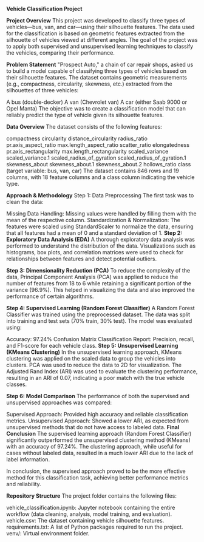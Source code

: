 **Vehicle Classification Project**

__Project Overview__
This project was developed to classify three types of vehicles—bus, van, and car—using their silhouette features. The data used for the classification is based on geometric features extracted from the silhouette of vehicles viewed at different angles. The goal of the project was to apply both supervised and unsupervised learning techniques to classify the vehicles, comparing their performance.

__Problem Statement__
"Prospect Auto," a chain of car repair shops, asked us to build a model capable of classifying three types of vehicles based on their silhouette features. The dataset contains geometric measurements (e.g., compactness, circularity, skewness, etc.) extracted from the silhouettes of three vehicles:

A bus (double-decker)
A van (Chevrolet van)
A car (either Saab 9000 or Opel Manta)
The objective was to create a classification model that can reliably predict the type of vehicle given its silhouette features.

__Data Overview__
The dataset consists of the following features:

compactness
circularity
distance_circularity
radius_ratio
pr.axis_aspect_ratio
max.length_aspect_ratio
scatter_ratio
elongatedness
pr.axis_rectangularity
max.length_rectangularity
scaled_variance
scaled_variance.1
scaled_radius_of_gyration
scaled_radius_of_gyration.1
skewness_about
skewness_about.1
skewness_about.2
hollows_ratio
class (target variable: bus, van, car)
The dataset contains 846 rows and 19 columns, with 18 feature columns and a class column indicating the vehicle type.

__Approach & Methodology__
Step 1: Data Preprocessing
The first task was to clean the data:

Missing Data Handling: Missing values were handled by filling them with the mean of the respective column.
Standardization & Normalization: The features were scaled using StandardScaler to normalize the data, ensuring that all features had a mean of 0 and a standard deviation of 1.
__Step 2: Exploratory Data Analysis (EDA)__
A thorough exploratory data analysis was performed to understand the distribution of the data. Visualizations such as histograms, box plots, and correlation matrices were used to check for relationships between features and detect potential outliers.

__Step 3: Dimensionality Reduction (PCA)__
To reduce the complexity of the data, Principal Component Analysis (PCA) was applied to reduce the number of features from 18 to 6 while retaining a significant portion of the variance (96.9%). This helped in visualizing the data and also improved the performance of certain algorithms.

__Step 4: Supervised Learning (Random Forest Classifier)__
A Random Forest Classifier was trained using the preprocessed dataset. The data was split into training and test sets (70% train, 30% test). The model was evaluated using:

Accuracy: 97.24%
Confusion Matrix
Classification Report: Precision, recall, and F1-score for each vehicle class.
__Step 5: Unsupervised Learning (KMeans Clustering)__
In the unsupervised learning approach, KMeans clustering was applied on the scaled data to group the vehicles into clusters. PCA was used to reduce the data to 2D for visualization. The Adjusted Rand Index (ARI) was used to evaluate the clustering performance, resulting in an ARI of 0.07, indicating a poor match with the true vehicle classes.

__Step 6: Model Comparison__
The performance of both the supervised and unsupervised approaches was compared:

Supervised Approach: Provided high accuracy and reliable classification metrics.
Unsupervised Approach: Showed a lower ARI, as expected from unsupervised methods that do not have access to labeled data.
__Final Conclusion__
The supervised learning approach (Random Forest Classifier) significantly outperformed the unsupervised clustering method (KMeans) with an accuracy of 97.24%. The clustering approach, while useful for cases without labeled data, resulted in a much lower ARI due to the lack of label information.

In conclusion, the supervised approach proved to be the more effective method for this classification task, achieving better performance metrics and reliability.

__Repository Structure__
The project folder contains the following files:

vehicle_classification.ipynb: Jupyter notebook containing the entire workflow (data cleaning, analysis, model training, and evaluation).
vehicle.csv: The dataset containing vehicle silhouette features.
requirements.txt: A list of Python packages required to run the project.
venv/: Virtual environment folder.

